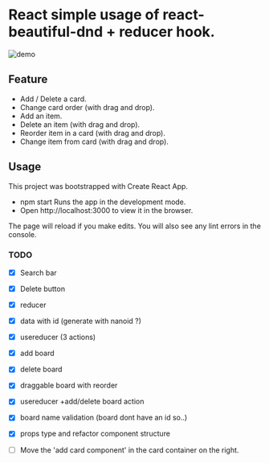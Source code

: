 # React simple usage of react-beautiful-dnd + reducer hook.

![demo](https://i.gyazo.com/6db7cb10335042ed645e02d30f252667.png)

## Feature 
- Add / Delete a card.
- Change card order (with drag and drop).
- Add an item.
- Delete an item (with drag and drop).
- Reorder item in a card (with drag and drop).
- Change item from card (with drag and drop).

## Usage

This project was bootstrapped with Create React App.
- npm start
Runs the app in the development mode.
- Open http://localhost:3000 to view it in the browser.

The page will reload if you make edits.
You will also see any lint errors in the console.

### TODO

* [x] Search bar
* [x] Delete button
* [x] reducer
* [x] data with id (generate with nanoid ?)
* [x] usereducer (3 actions)
* [x] add board
* [x] delete board
* [x] draggable board with reorder
* [x] usereducer +add/delete board action
* [x] board name validation (board dont have an id so..)
* [x] props type and refactor component structure
* [ ] Move the 'add card component' in the card container on the right.


